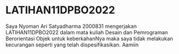 # LATIHAN11DPBO2022

Saya Nyoman Ari Satyadharma 2000831 mengerjakan LATIHAN11DPBO2022 dalam mata kuliah Desain dan Pemrograman Berorientasi Objek untuk keberkahanNya maka saya tidak melakukan kecurangan seperti yang telah dispesifikasikan. Aamiin
